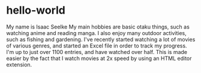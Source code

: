 # hello-world

My name is Isaac Seelke
My main hobbies are basic otaku things, such as watching anime and reading manga. I also enjoy many outdoor activities, such as fishing and gardening.
I've recently started watching a lot of movies of various genres, and started an Excel file in order to track my progress.  I'm up to just over 1100 entries, and have watched over half. This is made easier by the fact that I watch movies at 2x speed by using an HTML editor extension.
